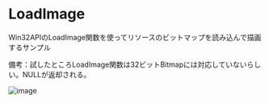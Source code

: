 # LoadImage
Win32APIのLoadImage関数を使ってリソースのビットマップを読み込んで描画するサンプル

備考：試したところLoadImage関数は32ビットBitmapには対応していないらしい。NULLが返却される。

![image](https://github.com/kenjinote/LoadImage/assets/2605401/eb1881b6-8779-412f-a518-91f6f79eed66)
